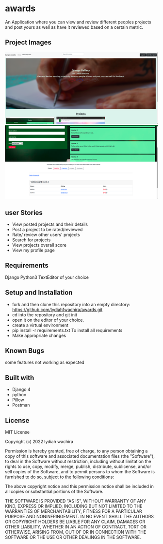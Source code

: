 # awards
An Application where you can view and review different peoples projects and post yours as well as have it reviewed based on a certain metric.

## Project Images
![alt text](/awards/static/awards/images/Screenshot%20from%202022-06-15%2014-38-10.png)
![alt text](/awards/static/awards/images/Screenshot%20from%202022-06-15%2014-40-39.png)

## user Stories
* View posted projects and their details
* Post a project to be rated/reviewed
* Rate/ review other users' projects
* Search for projects 
* View projects overall score
* View my profile page

## Requirements
Django
Python3
TextEditor of your choice

## Setup and Installation
* fork and then clone this repository into an empty directory: https://github.com/lydiah1wachira/awards.git
* cd into the repository and git init
* open it on the editor of your choice.
* create a virtual environment
* pip install -r requirements.txt To install all requirements
* Make appropriate changes

## Known Bugs
some features not working as expected

## Built with
* Django 4
* python
* Pillow
* Postman 

## License 
MIT License

Copyright (c) 2022 lydiah wachira

Permission is hereby granted, free of charge, to any person obtaining a copy
of this software and associated documentation files (the "Software"), to deal
in the Software without restriction, including without limitation the rights
to use, copy, modify, merge, publish, distribute, sublicense, and/or sell
copies of the Software, and to permit persons to whom the Software is
furnished to do so, subject to the following conditions:

The above copyright notice and this permission notice shall be included in all
copies or substantial portions of the Software.

THE SOFTWARE IS PROVIDED "AS IS", WITHOUT WARRANTY OF ANY KIND, EXPRESS OR
IMPLIED, INCLUDING BUT NOT LIMITED TO THE WARRANTIES OF MERCHANTABILITY,
FITNESS FOR A PARTICULAR PURPOSE AND NONINFRINGEMENT. IN NO EVENT SHALL THE
AUTHORS OR COPYRIGHT HOLDERS BE LIABLE FOR ANY CLAIM, DAMAGES OR OTHER
LIABILITY, WHETHER IN AN ACTION OF CONTRACT, TORT OR OTHERWISE, ARISING FROM,
OUT OF OR IN CONNECTION WITH THE SOFTWARE OR THE USE OR OTHER DEALINGS IN THE
SOFTWARE.

